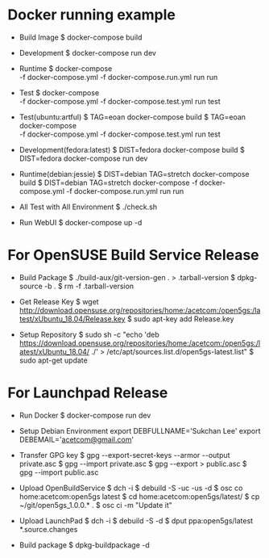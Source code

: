 Docker running example
===========================================
* Build Image
  $ docker-compose build

* Development 
  $ docker-compose run dev

* Runtime
  $ docker-compose \
    -f docker-compose.yml -f docker-compose.run.yml run run

* Test
  $ docker-compose \
    -f docker-compose.yml -f docker-compose.test.yml run test

* Test(ubuntu:artful)
  $ TAG=eoan docker-compose build
  $ TAG=eoan docker-compose \
    -f docker-compose.yml -f docker-compose.test.yml run test

* Development(fedora:latest)
  $ DIST=fedora docker-compose build
  $ DIST=fedora docker-compose run dev

* Runtime(debian:jessie)
  $ DIST=debian TAG=stretch docker-compose build
  $ DIST=debian TAG=stretch docker-compose 
    -f docker-compose.yml -f docker-compose.run.yml run run

* All Test with All Environment
  $ ./check.sh

* Run WebUI 
  $ docker-compose up -d

For OpenSUSE Build Service Release
===========================================

* Build Package
  $ ./build-aux/git-version-gen . > .tarball-version
  $ dpkg-source -b .
  $ rm -f .tarball-version

* Get Release Key
  $ wget http://download.opensuse.org/repositories/home:/acetcom:/open5gs:/latest/xUbuntu_18.04/Release.key
  $ sudo apt-key add Release.key

* Setup Repository
  $ sudo sh -c "echo 'deb https://download.opensuse.org/repositories/home:/acetcom:/open5gs:/latest/xUbuntu_18.04/ ./' > /etc/apt/sources.list.d/open5gs-latest.list"
  $ sudo apt-get update
  
For Launchpad Release
===========================================

* Run Docker
  $ docker-compose run dev

* Setup Debian Environment
export DEBFULLNAME='Sukchan Lee'
export DEBEMAIL='acetcom@gmail.com'

* Transfer GPG key
  $ gpg --export-secret-keys --armor --output private.asc
  $ gpg --import private.asc
  $ gpg --export > public.asc
  $ gpg --import public.asc

* Upload OpenBuildService
  $ dch -i
  $ debuild -S -uc -us -d
  $ osc co home:acetcom:open5gs latest
  $ cd home\:acetcom\:open5gs/latest/
  $ cp ~/git/open5gs_1.0.0.* .
  $ osc ci -m "Update it"

* Upload LaunchPad
  $ dch -i
  $ debuild -S -d
  $ dput ppa:open5gs/latest *.source.changes

* Build package
  $ dpkg-buildpackage -d

